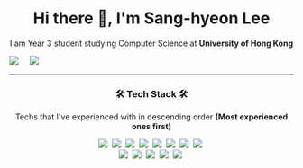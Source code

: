 <h1 align='center'> Hi there 👋, I'm Sang-hyeon Lee </h1>

<p align='center'>
  I am Year 3 student studying Computer Science at <b>University of Hong Kong</b>
</p>


  <a href="https://www.linkedin.com/in/sang-hyeon-lee-a78843181/"><img src="https://img.shields.io/badge/linkedin-%230077B5.svg?&style=for-the-badge&logo=linkedin&logoColor=white" /></a>&nbsp;&nbsp;&nbsp;&nbsp;
  <a href="mailto:asamomo@connect.hku.hk?subject=Olá%20Stefany"><img src="https://img.shields.io/badge/gmail-%23D14836.svg?&style=for-the-badge&logo=gmail&logoColor=white" /></a>&nbsp;&nbsp;&nbsp;&nbsp;

</p>


<hr>

<h3 align="center">🛠 Tech Stack 🛠</h3>
<p align="center"> Techs that I've experienced with in descending order <b>(Most experienced ones first)</b> </p>
<p align="center">
  <img src="https://img.shields.io/badge/kotlin-%230095D5.svg?&style=for-the-badge&logo=kotlin&logoColor=white"/>&nbsp 
  <img src="https://img.shields.io/badge/java-%23ED8B00.svg?&style=for-the-badge&logo=java&logoColor=white"/>&nbsp 
  <img src="https://img.shields.io/badge/SpringBoot-6DB33F?style=flat-square&logo=Spring&logoColor=white"/></a>&nbsp 
  <img src="https://img.shields.io/badge/mysql-%2300f.svg?&style=for-the-badge&logo=mysql&logoColor=white"/>&nbsp 
  <img src="https://img.shields.io/badge/docker%20-%230db7ed.svg?&style=for-the-badge&logo=docker&logoColor=white"/>&nbsp 
  <img src="https://img.shields.io/badge/react%20-%2320232a.svg?&style=for-the-badge&logo=react&logoColor=%2361DAFB"/>&nbsp 
  <img src="https://img.shields.io/badge/javascript%20-%23323330.svg?&style=for-the-badge&logo=javascript&logoColor=%23F7DF1E"/>&nbsp 
  <img src="https://img.shields.io/badge/css-1572B6?style=flat-square&logo=css3&logoColor=white"/></a>&nbsp 
  <br>
  <img src="https://img.shields.io/badge/AWS%20-%23FF9900.svg?&style=for-the-badge&logo=amazon-aws&logoColor=white"/>&nbsp
  <img src="https://img.shields.io/badge/Django-092E20?style=flat-square&logo=Django&logoColor=white"/></a>&nbsp 
  <img src="https://img.shields.io/badge/python%20-%2314354C.svg?&style=for-the-badge&logo=python&logoColor=white"/>&nbsp 
  <img src="https://img.shields.io/badge/TensorFlow%20-%23FF6F00.svg?&style=for-the-badge&logo=TensorFlow&logoColor=white" />&nbsp 
  <img src="https://img.shields.io/badge/pandas%20-%23150458.svg?&style=for-the-badge&logo=pandas&logoColor=white" />&nbsp 
  
</p>

<!--
**BobbyLeeSH/BobbyLeeSH** is a ✨ _special_ ✨ repository because its `README.md` (this file) appears on your GitHub profile.

Here are some ideas to get you started:

- 🔭 I’m currently working on ...
- 🌱 I’m currently learning ...
- 👯 I’m looking to collaborate on ...
- 🤔 I’m looking for help with ...
- 💬 Ask me about ...
- 📫 How to reach me: ...
- 😄 Pronouns: ...
- ⚡ Fun fact: ...
-->
